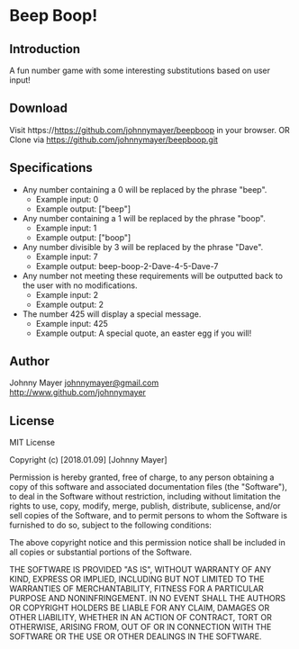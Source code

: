 # Beep Boop!

## Introduction
A fun number game with some interesting substitutions based on user input!

## Download
Visit https://https://github.com/johnnymayer/beepboop in your browser.
OR
Clone via https://github.com/johnnymayer/beepboop.git

## Specifications
* Any number containing a 0 will be replaced by the phrase "beep".
  * Example input: 0
  * Example output: ["beep"]
* Any number containing a 1 will be replaced by the phrase "boop".
  * Example input: 1
  * Example output: ["boop"]
* Any number divisible by 3 will be replaced by the phrase "Dave".
  * Example input: 7
  * Example output: beep-boop-2-Dave-4-5-Dave-7
* Any number not meeting these requirements will be outputted back to the user with no modifications.
  * Example input: 2
  * Example output: 2
* The number 425 will display a special message.
  * Example input: 425
  * Example output: A special quote, an easter egg if you will!

## Author
Johnny Mayer
     johnnymayer@gmail.com
     http://www.github.com/johnnymayer

## License
MIT License

Copyright (c) [2018.01.09] [Johnny Mayer]

Permission is hereby granted, free of charge, to any person obtaining a copy
of this software and associated documentation files (the "Software"), to deal
in the Software without restriction, including without limitation the rights
to use, copy, modify, merge, publish, distribute, sublicense, and/or sell
copies of the Software, and to permit persons to whom the Software is
furnished to do so, subject to the following conditions:

The above copyright notice and this permission notice shall be included in all
copies or substantial portions of the Software.

THE SOFTWARE IS PROVIDED "AS IS", WITHOUT WARRANTY OF ANY KIND, EXPRESS OR
IMPLIED, INCLUDING BUT NOT LIMITED TO THE WARRANTIES OF MERCHANTABILITY,
FITNESS FOR A PARTICULAR PURPOSE AND NONINFRINGEMENT. IN NO EVENT SHALL THE
AUTHORS OR COPYRIGHT HOLDERS BE LIABLE FOR ANY CLAIM, DAMAGES OR OTHER
LIABILITY, WHETHER IN AN ACTION OF CONTRACT, TORT OR OTHERWISE, ARISING FROM,
OUT OF OR IN CONNECTION WITH THE SOFTWARE OR THE USE OR OTHER DEALINGS IN THE
SOFTWARE.
